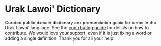 
# Urak Lawoi' Dictionary

Curated public domain dictionary and pronunciation guide for terms in the Urak Lawoi' language. See the [contributing guide](https://github.com/drumworkteam/term/blob/make/.github/contributing.md) for details on how to contribute. We would love your support, even if it is just fixing a word or adding a single definition. Thank you for all your help!